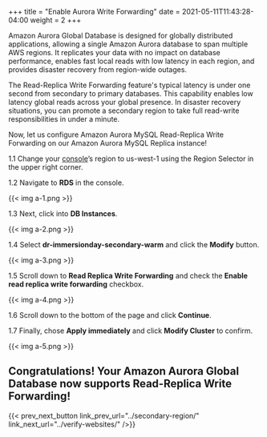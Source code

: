 +++
title = "Enable Aurora Write Forwarding"
date =  2021-05-11T11:43:28-04:00
weight = 2
+++

Amazon Aurora Global Database is designed for globally distributed applications, allowing a single Amazon Aurora database to span multiple AWS regions. It replicates your data with no impact on database performance, enables fast local reads with low latency in each region, and provides disaster recovery from region-wide outages.

The Read-Replica Write Forwarding feature's typical latency is under one second from secondary to primary databases.  This capability enables low latency global reads across your global presence. In disaster recovery situations, you can promote a secondary region to take full read-write responsibilities in under a minute.

Now, let us configure Amazon Aurora MySQL Read-Replica Write Forwarding on our Amazon Aurora MySQL Replica instance!

1.1 Change your [console](https://us-west-1.console.aws.amazon.com/console)’s region to us-west-1 using the Region Selector in the upper right corner.

1.2 Navigate to **RDS** in the console.

{{< img a-1.png >}}

1.3 Next, click into **DB Instances**.

{{< img a-2.png >}}

1.4 Select **dr-immersionday-secondary-warm** and click the **Modify** button.

{{< img a-3.png >}}

1.5 Scroll down to **Read Replica Write Forwarding** and check the **Enable read replica write forwarding** checkbox.

{{< img a-4.png >}}

1.6 Scroll down to the bottom of the page and click **Continue**.  

1.7 Finally, chose **Apply immediately** and click **Modify Cluster** to confirm.

{{< img a-5.png >}}

## Congratulations! Your Amazon Aurora Global Database now supports Read-Replica Write Forwarding!

{{< prev_next_button link_prev_url="../secondary-region/" link_next_url="../verify-websites/" />}}

